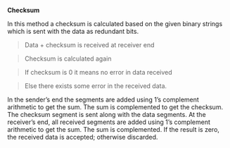 **Checksum**

In this method a checksum is calculated based on the given binary strings which is sent with the data as redundant bits.

> Data + checksum is received at receiver end

> Checksum is calculated again

> If checksum is 0 it means no error in data received

> Else there exists some error in the received data.


In the sender’s end the segments are added using 1’s complement arithmetic to get the sum.
The sum is complemented to get the checksum.
The checksum segment is sent along with the data segments.
At the receiver’s end, all received segments are added using 1’s complement arithmetic to get the sum.
The sum is complemented.
If the result is zero, the received data is accepted; otherwise discarded.
